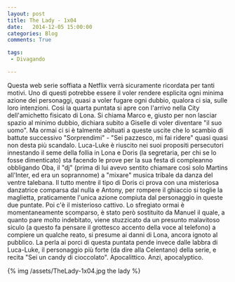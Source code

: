 ```yaml
---
layout: post
title: The Lady - 1x04
date:   2014-12-05 15:00:00
categories: Blog
comments: True

tags:
 - Divagando

---
```


Questa web serie soffiata a Netflix verrà sicuramente ricordata per tanti motivi. Uno di questi potrebbe essere il voler rendere esplicita ogni minima azione dei personaggi, quasi a voler fugare ogni dubbio, qualora ci sia, sulle loro intenzioni. Così la quarta puntata si apre con l'arrivo nella City dell'amichetto fisicato di Lona. Si chiama Marco e, giusto per non lasciar spazio al minimo dubbio, dichiara subito a Giselle di voler diventare "il suo uomo". Ma ormai ci si è talmente abituati a queste uscite che lo scambio di battute successivo "Sorprendimi" - "Sei pazzesco, mi fai ridere" quasi quasi non desta più scandalo. Luca-Luke è riuscito nei suoi propositi persecutori innestando il seme della follia in Lona e Doris (la segretaria, per chi se lo fosse dimenticato) sta facendo le prove per la sua festa di compleanno obbligando Oba, il "dj" (prima di lui avevo sentito chiamare così solo Martins all'Inter, ed era un soprannome) a "mixare" musica tribale da danza del ventre talebana. Il tutto mentre il tipo di Doris ci prova con una misteriosa danzatrice comparsa dal nulla e Antony, per rompere il ghiaccio si toglie la maglietta, praticamente l'unica azione compiuta dal personaggio in queste due puntate. Poi c'è il misterioso cattivo. Lo sfregiato ormai è momentaneamente scomparso, è stato però sostituito da Manuel il quale, a quanto pare molto indebitato, viene stuzzicato da un presunto malavitoso siculo (a questo fa pensare il grottesco accento della voce al telefono) a compiere un qualche reato, si presume ai danni di Lona, ancora ignoto al pubblico. La perla ai porci di questa puntata pende invece dalle labbra di Luca-Luke, il personaggio più forte (da dire alla Celentano) della serie, e recita "Sei un candy di cioccolato". Apocalittico. Anzi, apocalyptico.

{% img /assets/TheLady-1x04.jpg the lady %}